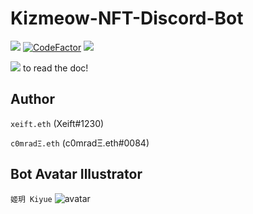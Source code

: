 # Kizmeow-NFT-Discord-Bot

<a href="https://kizmeow.gitbook.io/kizmeow-nft-discord-bot/"><img src="https://img.shields.io/badge/read-doc-green"></a>
[![CodeFactor](https://www.codefactor.io/repository/github/xeift/kizmeow-nft-discord-bot/badge/main)](https://www.codefactor.io/repository/github/xeift/kizmeow-nft-discord-bot/overview/main)
![](https://tokei.ekzhang.com/b1/github/Xeift/Kizmeow-NFT-Discord-Bot)

<a href="https://kizmeow.gitbook.io/kizmeow-nft-discord-bot/"><img src="https://user-images.githubusercontent.com/80938768/204586063-290c515d-6b7b-471a-b3d9-b54015e38e27.png"></a> to read the doc!

Author
-----------------

`xeift.eth` (Xeift#1230)

`c0mradΞ.eth` (c0mradΞ.eth#0084)

Bot Avatar Illustrator
-----------------
`姬玥 Kiyue`
![avatar](https://user-images.githubusercontent.com/80938768/146544100-315cdd44-7461-441b-a3dd-d3ee653b145a.png)
